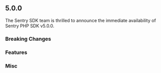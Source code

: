 ## 5.0.0

The Sentry SDK team is thrilled to announce the immediate availability of Sentry PHP SDK v5.0.0.

### Breaking Changes

### Features

### Misc
